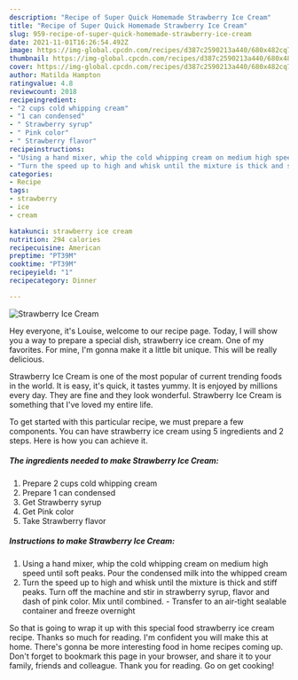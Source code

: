 ```yaml
---
description: "Recipe of Super Quick Homemade Strawberry Ice Cream"
title: "Recipe of Super Quick Homemade Strawberry Ice Cream"
slug: 959-recipe-of-super-quick-homemade-strawberry-ice-cream
date: 2021-11-01T16:26:54.492Z
image: https://img-global.cpcdn.com/recipes/d387c2590213a440/680x482cq70/strawberry-ice-cream-recipe-main-photo.jpg
thumbnail: https://img-global.cpcdn.com/recipes/d387c2590213a440/680x482cq70/strawberry-ice-cream-recipe-main-photo.jpg
cover: https://img-global.cpcdn.com/recipes/d387c2590213a440/680x482cq70/strawberry-ice-cream-recipe-main-photo.jpg
author: Matilda Hampton
ratingvalue: 4.8
reviewcount: 2018
recipeingredient:
- "2 cups cold whipping cream"
- "1 can condensed"
- " Strawberry syrup"
- " Pink color"
- " Strawberry flavor"
recipeinstructions:
- "Using a hand mixer, whip the cold whipping cream on medium high speed until soft peaks. Pour the condensed milk into the whipped cream"
- "Turn the speed up to high and whisk until the mixture is thick and stiff peaks. Turn off the machine and stir in strawberry syrup, flavor and dash of pink color. Mix until combined. Transfer to an air-tight sealable container and freeze overnight"
categories:
- Recipe
tags:
- strawberry
- ice
- cream

katakunci: strawberry ice cream 
nutrition: 294 calories
recipecuisine: American
preptime: "PT39M"
cooktime: "PT39M"
recipeyield: "1"
recipecategory: Dinner

---
```



![Strawberry Ice Cream](https://img-global.cpcdn.com/recipes/d387c2590213a440/680x482cq70/strawberry-ice-cream-recipe-main-photo.jpg)

Hey everyone, it's Louise, welcome to our recipe page. Today, I will show you a way to prepare a special dish, strawberry ice cream. One of my favorites. For mine, I'm gonna make it a little bit unique. This will be really delicious.



Strawberry Ice Cream is one of the most popular of current trending foods in the world. It is easy, it's quick, it tastes yummy. It is enjoyed by millions every day. They are fine and they look wonderful. Strawberry Ice Cream is something that I've loved my entire life.


To get started with this particular recipe, we must prepare a few components. You can have strawberry ice cream using 5 ingredients and 2 steps. Here is how you can achieve it.

<!--inarticleads1-->

##### The ingredients needed to make Strawberry Ice Cream:

1. Prepare 2 cups cold whipping cream
1. Prepare 1 can condensed
1. Get  Strawberry syrup
1. Get  Pink color
1. Take  Strawberry flavor




<!--inarticleads2-->

##### Instructions to make Strawberry Ice Cream:

1. Using a hand mixer, whip the cold whipping cream on medium high speed until soft peaks. Pour the condensed milk into the whipped cream
1. Turn the speed up to high and whisk until the mixture is thick and stiff peaks. Turn off the machine and stir in strawberry syrup, flavor and dash of pink color. Mix until combined. - Transfer to an air-tight sealable container and freeze overnight




So that is going to wrap it up with this special food strawberry ice cream recipe. Thanks so much for reading. I'm confident you will make this at home. There's gonna be more interesting food in home recipes coming up. Don't forget to bookmark this page in your browser, and share it to your family, friends and colleague. Thank you for reading. Go on get cooking!
